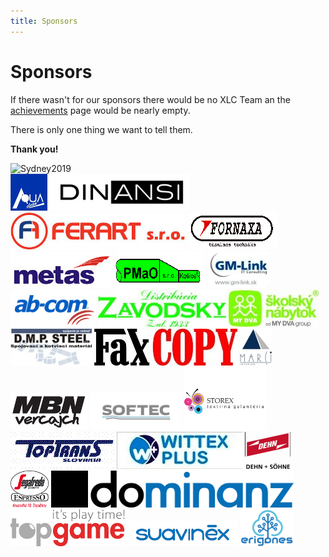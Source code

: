 ```yaml
---
title: Sponsors
---
```


# Sponsors

If there wasn't for our sponsors there would be no XLC Team an the
[achievements](/achievements) page would be nearly empty.

There is only one thing we want to tell them.

**Thank you!**

<div id="sponsors_top">
    <img src="/img/sponsors/Sydney_2019-sponsors.png" alt="Sydney2019">
</div>

<div id="sponsors_scroller">
    <img src="/img/sponsors/aquaclean.png" alt="Aquaclean">
    <img src="/img/sponsors/dinansi.jpg" alt="Dinansi">
    <img src="/img/sponsors/ferart.jpg" alt="Ferart">
    <img src="/img/sponsors/fornaxa.png" alt="Fornaxa">
    <img src="/img/sponsors/metas.jpg" alt="Metas">
    <img src="/img/sponsors/pmao.png" alt="Pmao">
    <img src="/img/sponsors/gmlink.jpg" alt="GM-Link">
    <img src="/img/sponsors/abcom.jpeg" alt="ab-com shop">
    <img src="/img/sponsors/zavodsky.jpg" alt="Distribúcia Závodský">
    <img src="/img/sponsors/mydva.jpg" alt="My Dva Group">
    <img src="/img/sponsors/dmpsteel.JPG" alt="D.M.P. STEEL">
    <img src="/img/sponsors/faxcopy.jpg" alt="FaxCOPY">
    <img src="/img/sponsors/marci.jpg" alt="Marci">
    <img src="/img/sponsors/mbnvercajch.jpg" alt="MBN vercajch">
    <img src="/img/sponsors/softec.png" alt="SOFTEC">
    <img src="/img/sponsors/storex.png" alt="STOREX">
    <img src="/img/sponsors/toptrans.png" alt="TopTrans">
    <img src="/img/sponsors/wittexplus.JPG" alt="WITTEX PLUS">
    <img src="/img/sponsors/dehnsohne.png" alt="DEHN + SOHNE">
    <img src="/img/sponsors/segafredo.png" alt="Segafredo Topoľčany">
    <img src="/img/sponsors/dominanz.png" alt="Dominanz">
    <img src="/img/sponsors/topgame.png" alt="TopGame">
    <img src="/img/sponsors/suavinex.png" alt="suavinex">
    <img src="/img/sponsors/erigones.png" alt="erigones">
</div>

<script src="/js/libs/imageScroller.js"></script>
<script>
    $(document).ready(function(){
        $("#sponsors_scroller").imageScroller( {
       	    direction:'left',
       	    speed:'5000'
        });
    });
</script>
